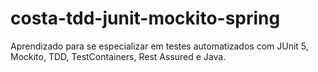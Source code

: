 # costa-tdd-junit-mockito-spring
Aprendizado para se especializar em testes automatizados com JUnit 5, Mockito, TDD, TestContainers, Rest Assured e Java.
